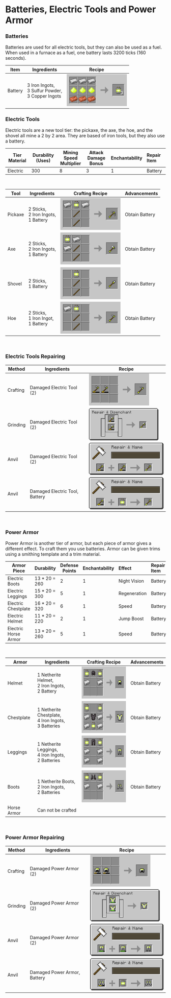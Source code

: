 # Batteries, Electric Tools and Power Armor

### Batteries

Batteries are used for all electric tools, but they can also be used as a fuel.
When used in a furnace as a fuel, one battery lasts 3200 ticks (160 seconds).

| Item    | Ingredients                                              | Recipe                                                                 |
|---------|----------------------------------------------------------|------------------------------------------------------------------------|
| Battery | 3 Iron Ingots,<br/>3 Sulfur Powder,<br/>3 Copper Ingots  | <img src="./img/recipe_sulfur_3.png" alt="Sulfur Recipe" height="100"> |


### Electric Tools

Electric tools are a new tool tier: the pickaxe, the axe, the hoe, and the shovel all mine a 2 by
2 area. They are based of iron tools, but they also use a battery.

| Tier Material | Durability (Uses) | Mining Speed <br/>Multiplier | Attack Damage <br/>Bonus | Enchantability | Repair Item | 
|---------------|-------------------|------------------------------|--------------------------|----------------|:------------|
| Electric      | 300               | 8                            | 3                        | 1              | Battery     |

<br/>

| Tool    | Ingredients                                  | Crafting Recipe                                                            | Advancements   | 
|---------|----------------------------------------------|----------------------------------------------------------------------------|:---------------|
| Pickaxe | 2 Sticks,<br/> 2 Iron Ingots,<br/> 1 Battery | <img src="./img/recipe_electric_3.png" alt="Electric Recipe" height="100"> | Obtain Battery |
| Axe     | 2 Sticks,<br/> 2 Iron Ingots,<br/> 1 Battery | <img src="./img/recipe_electric_1.png" alt="Electric Recipe" height="100"> | Obtain Battery |
| Shovel  | 2 Sticks,<br/> 1 Battery                     | <img src="./img/recipe_electric_4.png" alt="Electric Recipe" height="100"> | Obtain Battery |
| Hoe     | 2 Sticks,<br/> 1 Iron Ingot,<br/> 1 Battery  | <img src="./img/recipe_electric_2.png" alt="Electric Recipe" height="100"> | Obtain Battery |

<br/>

### Electric Tools Repairing

| Method   | Ingredients                         | Recipe                                                                     |
|----------|-------------------------------------|----------------------------------------------------------------------------|
| Crafting | Damaged Electric Tool (2)           | <img src="./img/recipe_electric_6.png" alt="Electric Recipe" height="100"> |
| Grinding | Damaged Electric Tool (2)           | <img src="./img/recipe_electric_7.png" alt="Electric Recipe" height="100"> |
| Anvil    | Damaged Electric Tool (2)           | <img src="./img/recipe_electric_8.png" alt="Electric Recipe" height="100"> |
| Anvil    | Damaged Electric Tool, <br/>Battery | <img src="./img/recipe_electric_9.png" alt="Electric Recipe" height="100"> |

<br/>

### Power Armor
Power Armor is another tier of armor, but each piece of armor gives a different effect. 
To craft them you use batteries.
Armor can be given trims using a smithing template and a trim material.


| Armor Piece               | Durability    | Defense Points | Enchantability | Effect       | Repair Item | 
|---------------------------|---------------|----------------|----------------|:-------------|:------------|
| Electric Boots            | 13 * 20 = 260 | 2              | 1              | Night Vision | Battery     |
| Electric Leggings         | 15 * 20 = 300 | 5              | 1              | Regeneration | Battery     |
| Electric Chestplate       | 16 * 20 = 320 | 6              | 1              | Speed        | Battery     |
| Electric Helmet           | 11 * 20 = 220 | 2              | 1              | Jump Boost   | Battery     |
| Electric <br/>Horse Armor | 13 * 20 = 260 | 5              | 1              | Speed        | Battery     |

<br/>

| Armor       | Ingredients                                                  | Crafting Recipe                                                             | Advancements   | 
|-------------|--------------------------------------------------------------|-----------------------------------------------------------------------------|:---------------|
| Helmet      | 1 Netherite Helmet,<br/> 2 Iron Ingots,<br/> 2 Battery       | <img src="./img/recipe_electric_5.png" alt="Electric Recipe" height="100">  | Obtain Battery |
| Chestplate  | 1 Netherite Chestplate,<br/> 4 Iron Ingots,<br/> 3 Batteries | <img src="./img/recipe_electric_10.png" alt="Electric Recipe" height="100"> | Obtain Battery |
| Leggings    | 1 Netherite Leggings,<br/> 4 Iron Ingots,<br/> 2 Batteries   | <img src="./img/recipe_electric_11.png" alt="Electric Recipe" height="100"> | Obtain Battery |
| Boots       | 1 Netherite Boots,<br/> 2 Iron Ingots,<br/> 2 Batteries      | <img src="./img/recipe_electric_12.png" alt="Electric Recipe" height="100"> | Obtain Battery |
| Horse Armor | Can not be crafted                                           |                                                                             |                |

<br/>

### Power Armor Repairing

| Method   | Ingredients                       | Recipe                                                                      |
|----------|-----------------------------------|-----------------------------------------------------------------------------|
| Crafting | Damaged Power Armor (2)           | <img src="./img/recipe_electric_13.png" alt="Electric Recipe" height="100"> |
| Grinding | Damaged Power Armor (2)           | <img src="./img/recipe_electric_14.png" alt="Electric Recipe" height="100"> |
| Anvil    | Damaged Power Armor (2)           | <img src="./img/recipe_electric_15.png" alt="Electric Recipe" height="100"> |
| Anvil    | Damaged Power Armor, <br/>Battery | <img src="./img/recipe_electric_16.png" alt="Electric Recipe" height="100"> |
